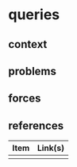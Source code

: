# queries

## context  

## problems

## forces   

## references

| Item | Link(s) |
| :--- | ------- |
|      |         |